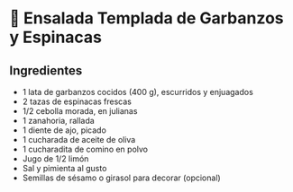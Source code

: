 # 🥗 Ensalada Templada de Garbanzos y Espinacas

## Ingredientes

- 1 lata de garbanzos cocidos (400 g), escurridos y enjuagados  
- 2 tazas de espinacas frescas  
- 1/2 cebolla morada, en julianas  
- 1 zanahoria, rallada  
- 1 diente de ajo, picado  
- 1 cucharada de aceite de oliva  
- 1 cucharadita de comino en polvo  
- Jugo de 1/2 limón  
- Sal y pimienta al gusto  
- Semillas de sésamo o girasol para decorar (opcional)
